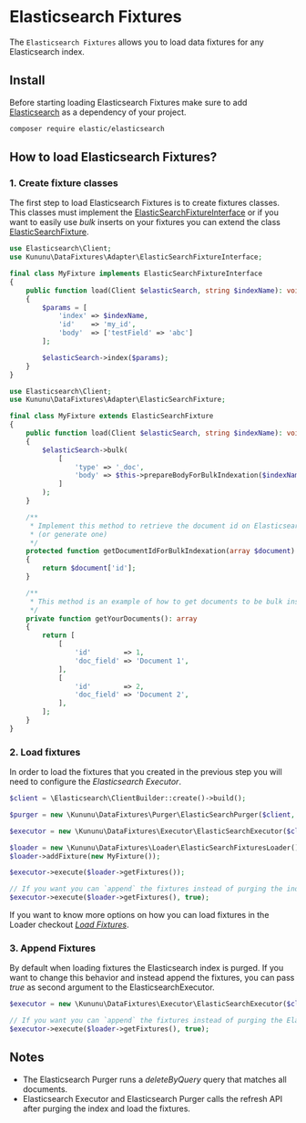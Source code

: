 # Elasticsearch Fixtures

The `Elasticsearch Fixtures` allows you to load data fixtures for any Elasticsearch index.

## Install

Before starting loading Elasticsearch Fixtures make sure to add [Elasticsearch](https://github.com/elastic/elasticsearch) as a dependency of your project.

```bash
composer require elastic/elasticsearch
```

## How to load Elasticsearch Fixtures?

### 1. Create fixture classes

The first step to load Elasticsearch Fixtures is to create fixtures classes. This classes must implement the [ElasticSearchFixtureInterface](/src/Adapter/ElasticSearchFixtureInterface.php) or if you want to easily use *bulk* inserts on your fixtures you can extend the class [ElasticSearchFixture](/src/Adapter/ElasticSearchFixture.php).


```php
use Elasticsearch\Client;
use Kununu\DataFixtures\Adapter\ElasticSearchFixtureInterface;

final class MyFixture implements ElasticSearchFixtureInterface
{
    public function load(Client $elasticSearch, string $indexName): void
    {
        $params = [
            'index' => $indexName,
            'id'    => 'my_id',
            'body'  => ['testField' => 'abc']
        ];

        $elasticSearch->index($params);
    }
}
```

```php
use Elasticsearch\Client;
use Kununu\DataFixtures\Adapter\ElasticSearchFixture;

final class MyFixture extends ElasticSearchFixture
{
    public function load(Client $elasticSearch, string $indexName): void
    {
        $elasticSearch->bulk(
            [
                'type' => '_doc',
                'body' => $this->prepareBodyForBulkIndexation($indexName, $this->getYourDocuments()),
            ]
        );
    }

    /**
     * Implement this method to retrieve the document id on Elasticsearch from the document array
     * (or generate one)
     */
    protected function getDocumentIdForBulkIndexation(array $document)
    {
        return $document['id'];
    }

    /**
     * This method is an example of how to get documents to be bulk inserted
     */
    private function getYourDocuments(): array
    {
        return [
            [
                'id'        => 1,
                'doc_field' => 'Document 1',
            ],
            [
                'id'        => 2,
                'doc_field' => 'Document 2',
            ],
        ];
    }
}
```

### 2. Load fixtures

In order to load the fixtures that you created in the previous step you will need to configure the *Elasticsearch Executor*.

```php
$client = \Elasticsearch\ClientBuilder::create()->build();

$purger = new \Kununu\DataFixtures\Purger\ElasticSearchPurger($client, 'my_index');

$executor = new \Kununu\DataFixtures\Executor\ElasticSearchExecutor($client, 'my_index', $purger);

$loader = new \Kununu\DataFixtures\Loader\ElasticSearchFixturesLoader();
$loader->addFixture(new MyFixture());

$executor->execute($loader->getFixtures());

// If you want you can `append` the fixtures instead of purging the index
$executor->execute($loader->getFixtures(), true);
```

If you want to know more options on how you can load fixtures in the Loader checkout *[Load Fixtures](/README.md#loading-fixtures)*.

### 3. Append Fixtures

By default when loading fixtures the Elasticsearch index is purged. If you want to change this behavior and instead append the fixtures, you can pass *true* as second argument to the ElasticsearchExecutor.

```php
$executor = new \Kununu\DataFixtures\Executor\ElasticSearchExecutor($client, 'my_index', $purger);

// If you want you can `append` the fixtures instead of purging the Elasticsearch index
$executor->execute($loader->getFixtures(), true);
```

## Notes

- The Elasticsearch Purger runs a *deleteByQuery* query that matches all documents.
- Elasticsearch Executor and Elasticsearch Purger calls the refresh API after purging the index and load the fixtures.

